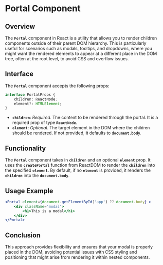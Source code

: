 # Portal Component
## Overview
The **`Portal`** component in React is a utility that allows you to render children components outside of their parent DOM hierarchy. This is particularly useful for scenarios such as modals, tooltips, and dropdowns, where you might want the rendered elements to appear at a different place in the DOM tree, often at the root level, to avoid CSS and overflow issues.

## Interface
The **`Portal`** component accepts the following props:
```typescript
interface PortalProps {
    children: ReactNode;
    element?: HTMLElement;
}
```
 - **`children`**: _Required_. The content to be rendered through the portal. It is a required prop of type **`ReactNode`**.
 - **`element`**: _Optional_.  The target element in the DOM where the children should be rendered. If not provided, it defaults to **`document.body`**.

## Functionality
The **`Portal`** component takes in **`children`** and an optional **`element`** prop. It uses the **`createPortal`** function from ReactDOM to render the **`children`** into the specified **`element`**. By default, if no **`element`** is provided, it renders the **`children`** into the **`document.body`**.

## Usage Example
```jsx
<Portal element={document.getElementById('app') ?? document.body} >
    <div className="modal">
        <h1>This is a modal</h1>
    </div>
</Portal>
```

## Conclusion 
This approach provides flexibility and ensures that your modal is properly placed in the DOM, avoiding potential issues with CSS styling and positioning that might arise from rendering it within nested components.
